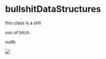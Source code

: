 # bullshitDataStructures


this class is a shit

son of bitch

mdfk

![](https://as1.ftcdn.net/v2/jpg/03/01/10/28/1000_F_301102847_VC4ZBA6nq90V2ssILB2XAZVSVjvUAXyW.jpg)
